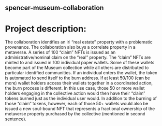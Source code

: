 ## spencer-museum-collaboration

# Project description:

The collaboration identifies an irl “real estate” property with a problematic provenance. The collaboration also buys a correlate property in a metaverse. A series of 100 “claim” NFTs is issued as an administrative/nominal claim on the “real” property. The “claim” NFTs are minted to and issued in 100 individual paper wallets. Some of these wallets become part of the Museum collection while all others are distributed to particular identified communities. If an individual enters the wallet, the token is automated to send itself to the burn address. If at least 50/100 (can be more) wallet holders access their wallets together in a coordinated action, the burn process is different. In this use case, those 50 or more wallet holders engaging in the collective action would then have their “claim” tokens burned just as the individual user would. In addition to the burning of those “claim” tokens, however, each of those 50+ wallets would also be issued a new soul-bound NFT that represents a fractional ownership of the metaverse property purchased by the collective (mentioned in second sentence).
